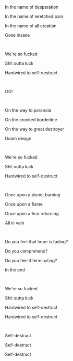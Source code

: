 In the name of desperation

In the name of wretched pain

In the name of all creation

Gone insane

<br>

We're so fucked

Shit outta luck

Hardwired to self-destruct

<br>

GO!

<br>

On the way to paranoia

On the crooked borderline

On the way to great destroyer

Doom design

<br>

We're so fucked

Shit outta luck

Hardwired to self-destruct

<br>

Once upon a planet burning

Once upon a flame

Once upon a fear returning

All in vain

<br>

Do you feel that hope is fading?

Do you comprehend?

Do you feel it terminating?

In the end

<br>

We're so fucked

Shit outta luck

Hardwired to self-destruct

Hardwired to self-destruct

<br>

Self-destruct

Self-destruct

Self-destruct
